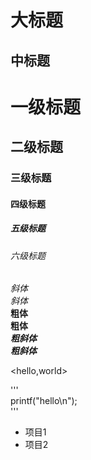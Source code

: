 
大标题
===
中标题
---
# 一级标题
## 二级标题
### 三级标题
#### 四级标题
##### 五级标题
###### 六级标题
*斜体*  
_斜体_  
**粗体**  
__粗体__  
***粗斜体***  
___粗斜体___  

<hello,world>  

'''  
printf("hello\n");  
'''  
* 项目1  
* 项目2
